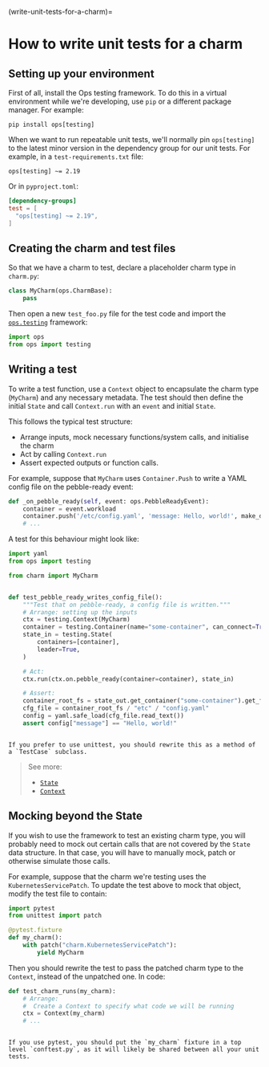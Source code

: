 (write-unit-tests-for-a-charm)=
# How to write unit tests for a charm

## Setting up your environment

First of all, install the Ops testing framework. To do this in a virtual environment while we're developing, use `pip` or a different package manager. For example:

```
pip install ops[testing]
```

When we want to run repeatable unit tests, we'll normally pin `ops[testing]` to the latest minor version in the dependency group for our unit tests. For example, in a `test-requirements.txt` file:

```text
ops[testing] ~= 2.19
```

Or in `pyproject.toml`:

```toml
[dependency-groups]
test = [
  "ops[testing] ~= 2.19",
]
```

## Creating the charm and test files

So that we have a charm to test, declare a placeholder charm type in `charm.py`:

```python
class MyCharm(ops.CharmBase):
    pass        
```

Then open a new `test_foo.py` file for the test code and import the [`ops.testing`](ops_testing) framework:

```python
import ops
from ops import testing
```

## Writing a test

To write a test function, use a `Context` object to encapsulate the charm type (`MyCharm`) and any necessary metadata. The test should then define the initial `State` and call `Context.run` with an `event` and initial `State`.

This follows the typical test structure:

- Arrange inputs, mock necessary functions/system calls, and initialise the charm
- Act by calling `Context.run`
- Assert expected outputs or function calls.

For example, suppose that `MyCharm` uses `Container.Push` to write a YAML config file on the pebble-ready event:

```python
def _on_pebble_ready(self, event: ops.PebbleReadyEvent):        
    container = event.workload
    container.push('/etc/config.yaml', 'message: Hello, world!', make_dirs=True)
    # ...
```

A test for this behaviour might look like:

```python
import yaml
from ops import testing

from charm import MyCharm


def test_pebble_ready_writes_config_file():
    """Test that on pebble-ready, a config file is written."""
    # Arrange: setting up the inputs
    ctx = testing.Context(MyCharm)
    container = testing.Container(name="some-container", can_connect=True)
    state_in = testing.State(
        containers=[container],
        leader=True,
    )

    # Act:
    ctx.run(ctx.on.pebble_ready(container=container), state_in)

    # Assert:
    container_root_fs = state_out.get_container("some-container").get_filesystem(ctx)
    cfg_file = container_root_fs / "etc" / "config.yaml"
    config = yaml.safe_load(cfg_file.read_text())
    assert config["message"] == "Hello, world!"

```

```{note}

If you prefer to use unittest, you should rewrite this as a method of a `TestCase` subclass.

```

> See more: 
>  - [`State`](ops.testing.State)
>  - [`Context`](ops.testing.Context)

## Mocking beyond the State

If you wish to use the framework to test an existing charm type, you will probably need to mock out certain calls that are not covered by the `State` data structure. In that case, you will have to manually mock, patch or otherwise simulate those calls.

For example, suppose that the charm we're testing uses the `KubernetesServicePatch`. To update the test above to mock that object, modify the test file to contain:

```python
import pytest
from unittest import patch

@pytest.fixture
def my_charm():
    with patch("charm.KubernetesServicePatch"):
        yield MyCharm
```

Then you should rewrite the test to pass the patched charm type to the `Context`, instead of the unpatched one. In code:

```python
def test_charm_runs(my_charm):
    # Arrange: 
    #  Create a Context to specify what code we will be running
    ctx = Context(my_charm)
    # ...
```

```{note}

If you use pytest, you should put the `my_charm` fixture in a top level `conftest.py`, as it will likely be shared between all your unit tests.

```
